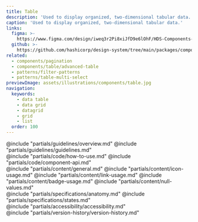 ```yaml
---
title: Table
description: 'Used to display organized, two-dimensional tabular data.'
caption: 'Used to display organized, two-dimensional tabular data.'
links:
  figma: >-
    https://www.figma.com/design/iweq3r2Pi8xiJfD9e6lOhF/HDS-Components-v2.0?node-id=67216-35163&t=w8xQlWxzH7bwXLe2-1
  github: >-
    https://github.com/hashicorp/design-system/tree/main/packages/components/src/components/hds/table
related:
  - components/pagination
  - components/table/advanced-table
  - patterns/filter-patterns
  - patterns/table-multi-select
previewImage: assets/illustrations/components/table.jpg
navigation:
  keywords:
    - data table
    - data grid
    - datagrid
    - grid
    - list
  order: 100
---
```


<section data-tab="Guidelines">
  @include "partials/guidelines/overview.md"
  @include "partials/guidelines/guidelines.md"
</section>

<section data-tab="Code">
  @include "partials/code/how-to-use.md"
  @include "partials/code/component-api.md"
</section>

<section data-tab="Content">
  @include "partials/content/general.md"
  @include "partials/content/icon-usage.md"
  @include "partials/content/link-usage.md"
  @include "partials/content/badge-usage.md"
  @include "partials/content/null-values.md"
</section>

<section data-tab="Specifications">
  @include "partials/specifications/anatomy.md"
  @include "partials/specifications/states.md"
</section>

<section data-tab="Accessibility">
  @include "partials/accessibility/accessibility.md"
</section>

<section data-tab="Version history">
  @include "partials/version-history/version-history.md"
</section>
